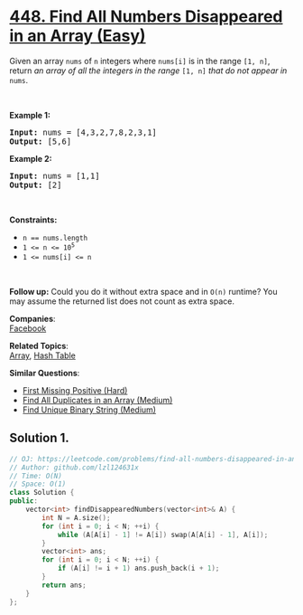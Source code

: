 # [448. Find All Numbers Disappeared in an Array (Easy)](https://leetcode.com/problems/find-all-numbers-disappeared-in-an-array/)

<p>Given an array <code>nums</code> of <code>n</code> integers where <code>nums[i]</code> is in the range <code>[1, n]</code>, return <em>an array of all the integers in the range</em> <code>[1, n]</code> <em>that do not appear in</em> <code>nums</code>.</p>

<p>&nbsp;</p>
<p><strong>Example 1:</strong></p>
<pre><strong>Input:</strong> nums = [4,3,2,7,8,2,3,1]
<strong>Output:</strong> [5,6]
</pre><p><strong>Example 2:</strong></p>
<pre><strong>Input:</strong> nums = [1,1]
<strong>Output:</strong> [2]
</pre>
<p>&nbsp;</p>
<p><strong>Constraints:</strong></p>

<ul>
	<li><code>n == nums.length</code></li>
	<li><code>1 &lt;= n &lt;= 10<sup>5</sup></code></li>
	<li><code>1 &lt;= nums[i] &lt;= n</code></li>
</ul>

<p>&nbsp;</p>
<p><strong>Follow up:</strong> Could you do it without extra space and in <code>O(n)</code> runtime? You may assume the returned list does not count as extra space.</p>


**Companies**:  
[Facebook](https://leetcode.com/company/facebook)

**Related Topics**:  
[Array](https://leetcode.com/tag/array/), [Hash Table](https://leetcode.com/tag/hash-table/)

**Similar Questions**:
* [First Missing Positive (Hard)](https://leetcode.com/problems/first-missing-positive/)
* [Find All Duplicates in an Array (Medium)](https://leetcode.com/problems/find-all-duplicates-in-an-array/)
* [Find Unique Binary String (Medium)](https://leetcode.com/problems/find-unique-binary-string/)

## Solution 1.

```cpp
// OJ: https://leetcode.com/problems/find-all-numbers-disappeared-in-an-array/
// Author: github.com/lzl124631x
// Time: O(N)
// Space: O(1)
class Solution {
public:
    vector<int> findDisappearedNumbers(vector<int>& A) {
        int N = A.size();
        for (int i = 0; i < N; ++i) {
            while (A[A[i] - 1] != A[i]) swap(A[A[i] - 1], A[i]);
        }
        vector<int> ans;
        for (int i = 0; i < N; ++i) {
            if (A[i] != i + 1) ans.push_back(i + 1);
        }
        return ans;
    }
};
```